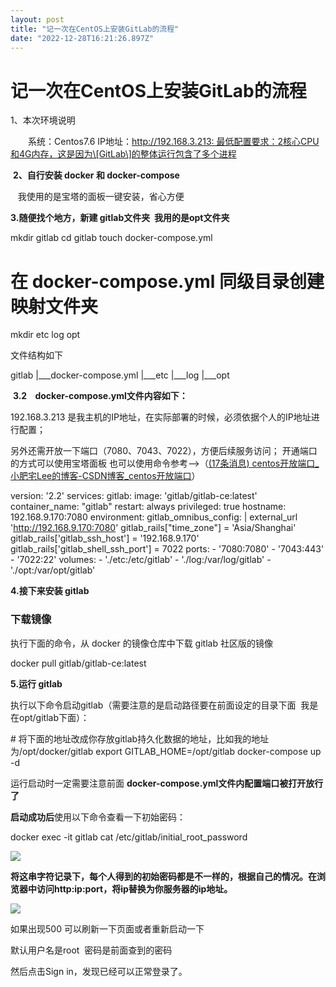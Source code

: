 ```yaml
---
layout: post
title: "记一次在CentOS上安装GitLab的流程"
date: "2022-12-28T16:21:26.897Z"
---
```

记一次在CentOS上安装GitLab的流程
======================

1、本次环境说明 

　　系统：Centos7.6 IP地址：http://192.168.3.213: 最低配置要求：2核心CPU和4G内存，这是因为\[GitLab\]的整体运行包含了多个进程

 **2、自行安装 docker 和 docker-compose**

   我使用的是宝塔的面板一键安装，省心方便

**3.随便找个地方，新建 gitlab文件夹  我用的是opt文件夹**

mkdir gitlab
cd gitlab
touch docker\-compose.yml
# 在 docker\-compose.yml 同级目录创建映射文件夹
mkdir etc log opt

文件结构如下

gitlab
    |\_\_\_docker-compose.yml
    |\_\_\_etc
    |\_\_\_log
    |\_\_\_opt

 **3.2    docker-compose.yml文件内容如下：**

192.168.3.213 是我主机的IP地址，在实际部署的时候，必须依据个人的IP地址进行配置；

另外还需开放一下端口（7080、7043、7022），方便后续服务访问； 开通端口的方式可以使用宝塔面板 也可以使用命令参考-->（[(17条消息) centos开放端口\_小肥宅Lee的博客-CSDN博客\_centos开放端口](https://blog.csdn.net/weixin_47617417/article/details/126030766)）

version: '2.2'
services:
  gitlab:
    image: 'gitlab/gitlab-ce:latest'
    container\_name: "gitlab"
    restart: always
    privileged: true
    hostname: 192.168.9.170:7080
    environment:
      gitlab\_omnibus\_config: |
        external\_url 'http://192.168.9.170:7080'
        gitlab\_rails\["time\_zone"\] = 'Asia/Shanghai'
        gitlab\_rails\['gitlab\_ssh\_host'\] = '192.168.9.170'
        gitlab\_rails\['gitlab\_shell\_ssh\_port'\] = 7022
    ports:
      \- '7080:7080'
      - '7043:443'
      - '7022:22'
    volumes:
      \- './etc:/etc/gitlab'
      - './log:/var/log/gitlab'
      - './opt:/var/opt/gitlab'

**4.接下来安装 gitlab**

### 下载镜像

执行下面的命令，从 docker 的镜像仓库中下载 gitlab 社区版的镜像

docker pull gitlab/gitlab-ce:latest

**5.运行 gitlab**

执行以下命令启动gitlab（需要注意的是启动路径要在前面设定的目录下面  我是在opt/gitlab下面）：

\# 将下面的地址改成你存放gitlab持久化数据的地址，比如我的地址为/opt/docker/gitlab
export GITLAB\_HOME\=/opt/gitlab
docker\-compose up -d

运行启动时一定需要注意前面 **docker-compose.yml文件内配置端口被打开放行了**

**启动成功后**使用以下命令查看一下初始密码：

docker exec -it gitlab cat /etc/gitlab/initial\_root\_password

![](https://img2023.cnblogs.com/blog/1905491/202212/1905491-20221228193138627-2002622242.png)

**将这串字符记录下，每个人得到的初始密码都是不一样的，根据自己的情况。在浏览器中访问http:ip:port，将ip替换为你服务器的ip地址。**

**![](https://img2023.cnblogs.com/blog/1905491/202212/1905491-20221228193225789-1499569354.png)**

如果出现500 可以刷新一下页面或者重新启动一下

默认用户名是root  密码是前面查到的密码

然后点击Sign in，发现已经可以正常登录了。